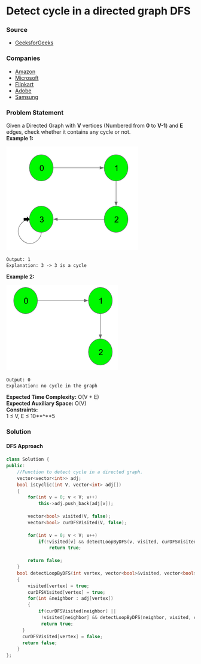 # Detect cycle in a directed graph DFS

### Source

* [GeeksforGeeks](https://practice.geeksforgeeks.org/problems/detect-cycle-in-a-directed-graph/1#)

### Companies

* [Amazon](../../company-based-lists/amazon.md)
* [Microsoft](../../company-based-lists/microsoft.md)
* [Flipkart](../../company-based-lists/flipkart.md)
* [Adobe](../../company-based-lists/adobe.md)
* [Samsung](../../company-based-lists/samsung.md)

### Problem Statement

Given a Directed Graph with **V** vertices \(Numbered from **0** to **V-1**\) and **E** edges, check whether it contains any cycle or not.  
 **Example 1:**

![Example 1](../../.gitbook/assets/image%20%2828%29.png)



```text
Output: 1
Explanation: 3 -> 3 is a cycle
```

  
 **Example 2:**

![](../../.gitbook/assets/image%20%2831%29.png)



```text
Output: 0
Explanation: no cycle in the graph
```

**Expected Time Complexity:** O\(V + E\)  
**Expected Auxiliary Space:** O\(V\)  
**Constraints:**  
 1 ≤ V, E ≤ 10**^**5

### **Solution**

#### DFS Approach

```cpp
class Solution {
public:
	//Function to detect cycle in a directed graph.
	vector<vector<int>> adj;
	bool isCyclic(int V, vector<int> adj[]) 
	{
        for(int v = 0; v < V; v++)
            this->adj.push_back(adj[v]);
        
        vector<bool> visited(V, false);
        vector<bool> curDFSVisited(V, false);
        
        for(int v = 0; v < V; v++)
            if(!visited[v] && detectLoopByDFS(v, visited, curDFSVisited))
                return true;
                
	   	return false;
	}
	bool detectLoopByDFS(int vertex, vector<bool>&visited, vector<bool>&curDFSVisited)
	{
	    visited[vertex] = true;
	    curDFSVisited[vertex] = true;
	    for(int &neighbor : adj[vertex])
	    {
	        if(curDFSVisited[neighbor] || 
             !visited[neighbor] && detectLoopByDFS(neighbor, visited, curDFSVisited))
             return true;
      }
      curDFSVisited[vertex] = false;
      return false;
	}
};
```



